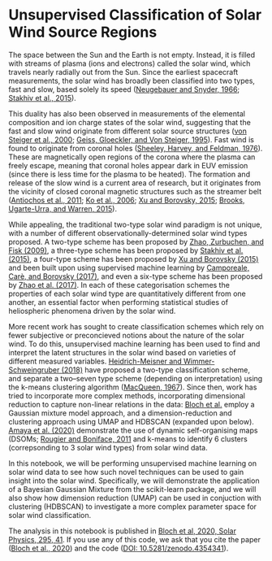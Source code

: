# Unsupervised Classification of Solar Wind Source Regions

The space between the Sun and the Earth is not empty. Instead, it is filled with streams of plasma (ions and electrons) called the solar wind, which travels nearly radially out from the Sun. Since the earliest spacecraft measurements, the solar wind has broadly been classified into two types, fast and slow, based solely its speed ([Neugebauer and Snyder, 1966](https://agupubs.onlinelibrary.wiley.com/doi/abs/10.1029/JZ071i019p04469); [Stakhiv et al., 2015](https://iopscience.iop.org/article/10.1088/0004-637X/801/2/100)).

This duality has also been observed in measurements of the elemental composition and ion charge states of the solar wind, suggesting that the fast and slow wind originate from different solar source structures ([von Steiger et al., 2000](https://agupubs.onlinelibrary.wiley.com/doi/abs/10.1029/1999JA000358); [Geiss, Gloeckler, and Von Steiger, 1995](https://link.springer.com/article/10.1007%2FBF00768753)). Fast wind is found to originate from coronal holes ([Sheeley, Harvey, and Feldman, 1976](https://link.springer.com/article/10.1007%2FBF00162451)). These are magnetically open regions of the corona where the plasma can freely escape, meaning that coronal holes appear dark in EUV emission (since there is less time for the plasma to be heated). The formation and release of the slow wind is a current area of research, but it originates from the vicinity of closed coronal magnetic structures such as the streamer belt ([Antiochos et al., 2011](https://iopscience.iop.org/article/10.1088/0004-637X/731/2/112); [Ko et al., 2006](https://iopscience.iop.org/article/10.1086/505021); [Xu and Borovsky, 2015](https://agupubs.onlinelibrary.wiley.com/doi/full/10.1002/2014JA020412); [Brooks, Ugarte-Urra, and Warren, 2015](https://link.springer.com/article/10.1007/s11207-020-01609-z)).

While appealing, the traditional two-type solar wind paradigm is not unique, with a number of different observationally-determined solar wind types proposed. A two-type scheme has been proposed by [Zhao, Zurbuchen, and Fisk (2009)](https://doi.org/10.1029%2F2009GL039181), a three-type scheme has been proposed by [Stakhiv et al. (2015)](https://doi.org/10.1088%2F0004-637X%2F801%2F2%2F100), a four-type scheme has been proposed by [Xu and Borovsky (2015)](https://doi.org/10.1002%2F2014JA020412) and been built upon using supervised machine learning by [Camporeale, Carè, and Borovsky (2017)](https://doi.org/10.1002%2F2017JA024383), and even a six-type scheme has been proposed by [Zhao et al. (2017)](https://doi.org/10.3847/1538-4357/aa850c). In each of these categorisation schemes the properties of each solar wind type are quantitatively different from one another, an essential factor when performing statistical studies of heliospheric phenomena driven by the solar wind.

More recent work has sought to create classification schemes which rely on fewer subjective or preconcieved notions about the nature of the solar wind. To do this, unsupervised machine learning has been used to find and interpret the latent structures in the solar wind based on varieties of different measured variables. [Heidrich-Meisner and Wimmer-Schweingruber (2018)](https://linkinghub.elsevier.com/retrieve/pii/B9780128117880000160) have proposed a two-type classification scheme, and separate a two–seven type scheme (depending on interpretation) using the k-means clustering algorithm ([MacQueen, 1967](https://projecteuclid.org/euclid.bsmsp/1200512974)). Since then, work has tried to incorporate more complex methods, incorporating dimensional reduction to capture non-linear relations in the data: [Bloch et al.](https://link.springer.com/article/10.1007/s11207-020-01609-z) employ a Gaussian mixture model approach, and a dimension-reduction and clustering approach using UMAP and HDBSCAN (expanded upon below). [Amaya et al. (2020)](https://www.frontiersin.org/articles/10.3389/fspas.2020.553207/full) demonstrate the use of dynamic self-organising maps (DSOMs; [Rougier and Boniface, 2011](https://doi.org/10.1016/j.neucom.2010.06.034) and k-means to identify 6 clusters (correpsonding to 3 solar wind types) from solar wind data.

In this notebook, we will be performing unsupervised machine learning on solar wind data to see how such novel techniques can be used to gain insight into the solar wind. Specifically, we will demonstrate the application of a Bayesian Gaussian Mixture from the scikit-learn package, and we will also show how dimension reduction (UMAP) can be used in conjuction with clustering (HDBSCAN) to investigate a more complex parameter space for solar wind classification.

The analysis in this notebook is published in [Bloch et al, 2020, Solar Physics, 295, 41](https://link.springer.com/article/10.1007/s11207-020-01609-z). If you use any of this code, we ask that you cite the paper ([Bloch et al., 2020](https://link.springer.com/article/10.1007/s11207-020-01609-z)) and the code ([DOI: 10.5281/zenodo.4354341](https://doi.org/10.5281/zenodo.4354341)).

